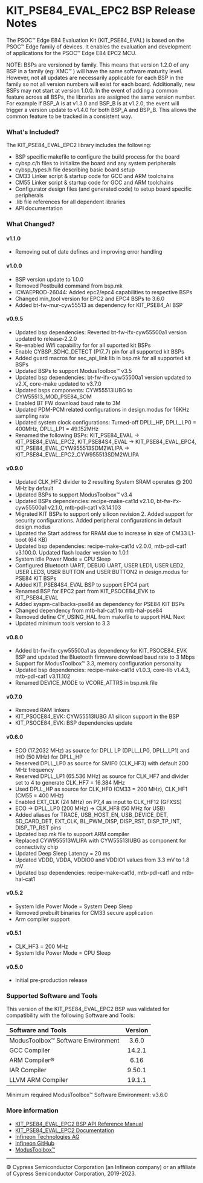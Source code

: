 # KIT_PSE84_EVAL_EPC2 BSP Release Notes
The PSOC™ Edge E84 Evaluation Kit (KIT\_PSE84\_EVAL) is based on the PSOC™ Edge family of devices. It enables the evaluation and development of applications for the PSOC™ Edge E84 EPC2 MCU.

NOTE: BSPs are versioned by family. This means that version 1.2.0 of any BSP in a family (eg: XMC™ ) will have the same software maturity level. However, not all updates are necessarily applicable for each BSP in the family so not all version numbers will exist for each board. Additionally, new BSPs may not start at version 1.0.0. In the event of adding a common feature across all BSPs, the libraries are assigned the same version number. For example if BSP_A is at v1.3.0 and BSP_B is at v1.2.0, the event will trigger a version update to v1.4.0 for both BSP_A and BSP_B. This allows the common feature to be tracked in a consistent way.

### What's Included?
The KIT_PSE84_EVAL_EPC2 library includes the following:
* BSP specific makefile to configure the build process for the board
* cybsp.c/h files to initialize the board and any system peripherals
* cybsp_types.h file describing basic board setup
* CM33 Linker script & startup code for GCC and ARM toolchains
* CM55 Linker script & startup code for GCC and ARM toolchains
* Configurator design files (and generated code) to setup board specific peripherals
* .lib file references for all dependent libraries
* API documentation

### What Changed?
#### v1.1.0
* Removing out of date defines and improving error handling
#### v1.0.0
* BSP version update to 1.0.0
* Removed Postbuild command from bsp.mk
* ICWAEPROD-26044: Added epc2/epc4 capabilities to respective BSPs
* Changed min_tool version for EPC2 and EPC4 BSPs to 3.6.0
* Added bt-fw-mur-cyw55513 as dependency for KIT_PSE84_AI BSP
#### v0.9.5
* Updated bsp dependencies: Reverted bt-fw-ifx-cyw55500a1 version updated to release-2.2.0
* Re-enabled Wifi capability for for all suported kit BSPs
* Enable CYBSP_SDHC_DETECT (P17_7) pin for all supported kit BSPs
* Added guard macros for sec_api_link lib in bsp.mk for all supported kit BSPs
* Updated BSPs to support ModusToolbox&trade; v3.5
* Updated bsp dependencies: bt-fw-ifx-cyw55500a1 version updated to v2.X, core-make updated to v3.7.0
* Updated bsps components: CYW55513IUBG to CYW55513_MOD_PSE84_SOM
* Enabled BT FW download baud rate to 3M
* Updated PDM-PCM related configurations in design.modus for 16KHz sampling rate
* Updated system clock configurations: Turned-off DPLL_HP, DPLL_LP0 = 400MHz, DPLL_LP1 = 49.152MHz
* Renamed the following BSPs: KIT_PSE84_EVAL -> KIT_PSE84_EVAL_EPC2, KIT_PSE84S4_EVAL -> KIT_PSE84_EVAL_EPC4, KIT_PSE84_EVAL_CYW955513SDM2WLIPA -> KIT_PSE84_EVAL_EPC2_CYW955513SDM2WLIPA
#### v0.9.0
* Updated CLK_HF2 divider to 2 resulting System SRAM operates @ 200 MHz by default
* Updated BSPs to support ModusToolbox&trade; v3.4
* Updated BSPs dependencies: recipe-make-cat1d v2.1.0, bt-fw-ifx-cyw55500a1 v2.1.0, mtb-pdl-cat1 v3.14.103
* Migrated KIT BSPs to support only silicon revision 2. Added support for security configurations. Added peripheral configurations in default design.modus
* Updated the Start address for RRAM due to increase in size of CM33 L1-boot (64 KB)
* Updated bsp dependencies: recipe-make-cat1d v2.0.0, mtb-pdl-cat1 v3.100.0. Updated flash loader version to 1.0.1
* System Idle Power Mode = CPU Sleep
* Configured Bluetooth UART, DEBUG UART, USER LED1, USER LED2, USER LED3, USER BUTTON and USER BUTTON2 in design.modus for PSE84 KIT BSPs
* Added KIT_PSE84S4_EVAL BSP to support EPC4 part
* Renamed BSP for EPC2 part from KIT_PSOCE84_EVK to KIT_PSE84_EVAL
* Added syspm-callbacks-pse84 as dependency for PSE84 KIT BSPs
* Changed dependency from mtb-hal-cat1 to mtb-hal-pse84
* Removed define CY_USING_HAL from makefile to support HAL Next
* Updated minimum tools version to 3.3
#### v0.8.0
* Added bt-fw-ifx-cyw55500a1 as dependency for KIT_PSOCE84_EVK BSP and updated the Bluetooth firmware download baud rate to 3 Mbps
* Support for ModusToolbox&trade; 3.3, memory configuration personality
* Updated bsp dependencies: recipe-make-cat1d v1.0.3, core-lib v1.4.3, mtb-pdl-cat1 v3.11.102
* Renamed DEVICE_MODE to VCORE_ATTRS in bsp.mk file
#### v0.7.0
* Removed RAM linkers
* KIT_PSOCE84_EVK: CYW55513IUBG A1 silicon support in the BSP
* KIT_PSOCE84_EVK: BSP dependencies update
#### v0.6.0
* ECO (17.2032 MHz) as source for DPLL LP (DPLL_LP0, DPLL_LP1) and IHO (50 MHz) for DPLL_HP
* Reserved DPLL_LP0 as source for SMIF0 (CLK_HF3) with default 200 MHz frequency
* Reserved DPLL_LP1 (65.536 MHz) as source for CLK_HF7 and divider set to 4 to generate CLK_HF7 = 16.384 MHz
* Used DPLL_HP as source for CLK_HF0 (CM33 = 200 MHz), CLK_HF1 (CM55 = 400 MHz)
* Enabled EXT_CLK (24 MHz) on P7_4 as input to CLK_HF12 (GFXSS)
* ECO -> DPLL_LP0 (200 MHz) -> CLK_HF8 (50 MHz for USB)
* Added aliases for TRACE, USB_HOST_EN, USB_DEVICE_DET, SD_CARD_DET, EXT_CLK, BL_PWM_DISP, DISP_RST, DISP_TP_INT, DISP_TP_RST pins
* Updated bsp.mk file to support ARM compiler
* Replaced CYW955513WLIPA with CYW55513IUBG as component for connectivity chip
* Updated Deep Sleep Latency = 20 ms
* Updated VDDD, VDDA, VDDIO0 and VDDIO1 values from 3.3 mV to 1.8 mV
* Updated bsp dependencies: recipe-make-cat1d, mtb-pdl-cat1 and mtb-hal-cat1
#### v0.5.2
* System Idle Power Mode = System Deep Sleep
* Removed prebuilt binaries for CM33 secure application
* Arm compiler support
#### v0.5.1
* CLK_HF3 = 200 MHz
* System Idle Power Mode = CPU Sleep
#### v0.5.0
* Initial pre-production release

### Supported Software and Tools
This version of the KIT_PSE84_EVAL_EPC2 BSP was validated for compatibility with the following Software and Tools:

| Software and Tools                        | Version |
| :---                                      | :----:  |
| ModusToolbox™ Software Environment        | 3.6.0   |
| GCC Compiler                              | 14.2.1  |
| ARM Compiler&reg;                         | 6.16    |
| IAR Compiler                              | 9.50.1  |
| LLVM ARM Compiler                         | 19.1.1  |

Minimum required ModusToolbox™ Software Environment: v3.6.0

### More information
* [KIT_PSE84_EVAL_EPC2 BSP API Reference Manual][api]
* [KIT_PSE84_EVAL_EPC2 Documentation](https://www.infineon.com/cms/en/product/evaluation-boards/placeholder/)
* [Infineon Technologies AG](https://www.infineon.com)
* [Infineon GitHub](https://github.com/infineon)
* [ModusToolbox™](https://www.infineon.com/modustoolbox)

[api]: https://infineon.github.io/TARGET_KIT_PSE84_EVAL_EPC2/html/modules.html

---
© Cypress Semiconductor Corporation (an Infineon company) or an affiliate of Cypress Semiconductor Corporation, 2019-2023.